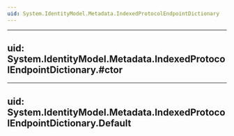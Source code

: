 ```yaml
---
uid: System.IdentityModel.Metadata.IndexedProtocolEndpointDictionary
---
```


---
uid: System.IdentityModel.Metadata.IndexedProtocolEndpointDictionary.#ctor
---

---
uid: System.IdentityModel.Metadata.IndexedProtocolEndpointDictionary.Default
---
